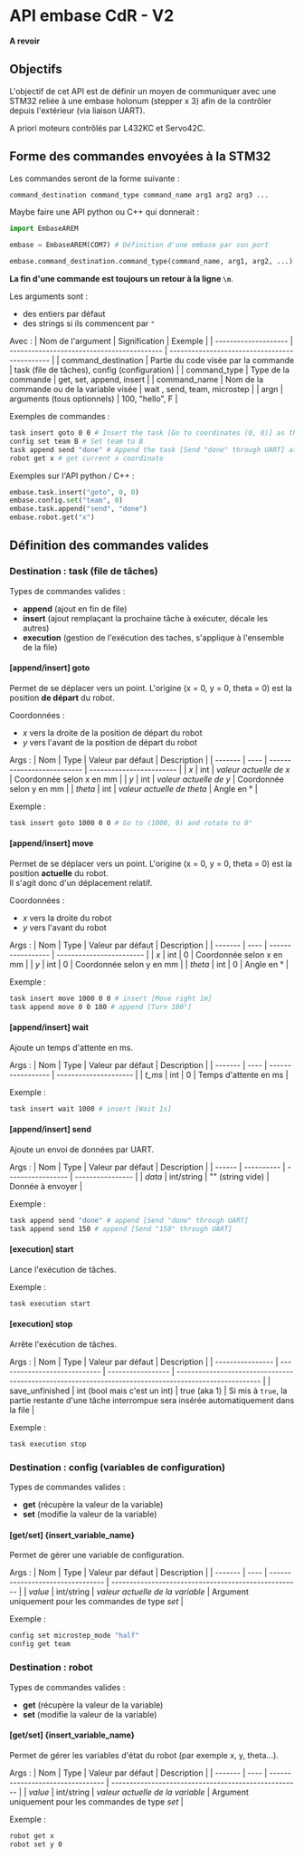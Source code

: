 # API embase CdR - V2 

**A revoir**

## Objectifs

L'objectif de cet API est de définir un moyen de communiquer avec une STM32 reliée à une embase holonum (stepper x 3) afin de la contrôler depuis l'extérieur (via liaison UART).

A priori moteurs contrôlés par L432KC et Servo42C.

## Forme des commandes envoyées à la STM32

Les commandes seront de la forme suivante : 
```bash
command_destination command_type command_name arg1 arg2 arg3 ...
```

Maybe faire une API python ou C++ qui donnerait :
```py
import EmbaseAREM

embase = EmbaseAREM(COM7) # Définition d'une embase par son port

embase.command_destination.command_type(command_name, arg1, arg2, ...)
```

**La fin d'une commande est toujours un retour à la ligne `\n`**. 

Les arguments sont : 
- des entiers par défaut
- des strings si ils commencent par `"`

Avec : 
| Nom de l'argument    | Signification                              | Exemple                                       |
| -------------------- | ------------------------------------------ | --------------------------------------------- |
| command\_destination | Partie du code visée par la commande       | task (file de tâches), config (configuration) |
| command\_type        | Type de la commande                        | get, set, append, insert                      |
| command\_name        | Nom de la commande ou de la variable visée | wait , send, team, microstep                  |
| argn                 | arguments (tous optionnels)                | 100, "hello", F                               |

Exemples de commandes : 
```bash
task insert goto 0 0 # Insert the task [Go to coordinates (0, 0)] as the next task in the task queue
config set team B # Set team to B
task append send "done" # Append the task [Send "done" through UART] at the end of the task queue
robot get x # get current x coordinate
```

Exemples sur l'API python / C++ : 
```py
embase.task.insert("goto", 0, 0)
embase.config.set("team", 0)
embase.task.append("send", "done")
embase.robot.get("x")
```

## Définition des commandes valides

### Destination : **task** (file de tâches)

Types de commandes valides : 
- **append** (ajout en fin de file)
- **insert** (ajout remplaçant la prochaine tâche à exécuter, décale les autres)
- **execution** (gestion de l'exécution des taches, s'applique à l'ensemble de la file)

#### \[append/insert\] **goto**

Permet de se déplacer vers un point. L'origine (x = 0, y = 0, theta = 0) est la position **de départ** du robot.

Coordonnées : 
- _x_ vers la droite de la position de départ du robot 
- _y_ vers l'avant de la position de départ du robot 

Args : 
| Nom     | Type | Valeur par défaut          | Description              |
| ------- | ---- | -------------------------- | ------------------------ |
| _x_     | int  | _valeur actuelle de x_     | Coordonnée selon x en mm |
| _y_     | int  | _valeur actuelle de y_     | Coordonnée selon y en mm |
| _theta_ | int  | _valeur actuelle de theta_ | Angle en °               |

Exemple :
```bash
task insert goto 1000 0 0 # Go to (1000, 0) and rotate to 0°
```

#### \[append/insert\] **move**

Permet de se déplacer vers un point. L'origine (x = 0, y = 0, theta = 0) est la position **actuelle** du robot.  
Il s'agit donc d'un déplacement relatif.

Coordonnées : 
- _x_ vers la droite du robot
- _y_ vers l'avant du robot 

Args : 
| Nom     | Type | Valeur par défaut | Description              |
| ------- | ---- | ----------------- | ------------------------ |
| _x_     | int  | 0                 | Coordonnée selon x en mm |
| _y_     | int  | 0                 | Coordonnée selon y en mm |
| _theta_ | int  | 0                 | Angle en °               |

Exemple :
```bash
task insert move 1000 0 0 # insert [Move right 1m]
task append move 0 0 180 # append [Turn 180°]
```

#### \[append/insert\] **wait**

Ajoute un temps d'attente en ms.

Args : 
| Nom     | Type | Valeur par défaut | Description           |
| ------- | ---- | ----------------- | --------------------- |
| _t\_ms_ | int  | 0                 | Temps d'attente en ms |

Exemple :
```bash
task insert wait 1000 # insert [Wait 1s]
```

#### \[append/insert\] **send**

Ajoute un envoi de données par UART. 

Args : 
| Nom    | Type       | Valeur par défaut | Description      |
| ------ | ---------- | ----------------- | ---------------- |
| _data_ | int/string | "" (string vide)  | Donnée à envoyer |

Exemple : 
```bash
task append send "done" # append [Send "done" through UART]
task append send 150 # append [Send "150" through UART]
```

#### \[execution\] **start**

Lance l'exécution de tâches.

Exemple : 
```bash
task execution start
```

#### \[execution\] **stop**

Arrête l'exécution de tâches. 

Args : 
| Nom              | Type                         | Valeur par défaut | Description                                                                                           |
| ---------------- | ---------------------------- | ----------------- | ----------------------------------------------------------------------------------------------------- |
| save\_unfinished | int (bool mais c'est un int) | true (aka 1)      | Si mis à `true`, la partie restante d'une tâche interrompue sera insérée automatiquement dans la file |

Exemple : 
```bash
task execution stop
```

### Destination : **config** (variables de configuration)

Types de commandes valides : 
- **get** (récupère la valeur de la variable)
- **set** (modifie la valeur de la variable)

#### \[get/set\] **{insert_variable_name}**

Permet de gérer une variable de configuration. 

Args : 
| Nom     | Type | Valeur par défaut                | Description                                          |
| ------- | ---- | -------------------------------- | ---------------------------------------------------- |
| _value_ | int/string  | _valeur actuelle de la variable_ | Argument uniquement pour les commandes de type _set_ |

Exemple :
```bash
config set microstep_mode "half"
config get team
```

### Destination : **robot**

Types de commandes valides : 
- **get** (récupère la valeur de la variable)
- **set** (modifie la valeur de la variable)

#### \[get/set\] **{insert_variable_name}**

Permet de gérer les variables d'état du robot (par exemple x, y, theta...).

Args : 
| Nom     | Type | Valeur par défaut                | Description                                          |
| ------- | ---- | -------------------------------- | ---------------------------------------------------- |
| _value_ | int/string  | _valeur actuelle de la variable_ | Argument uniquement pour les commandes de type _set_ |

Exemple : 
```bash
robot get x
robot set y 0
```
